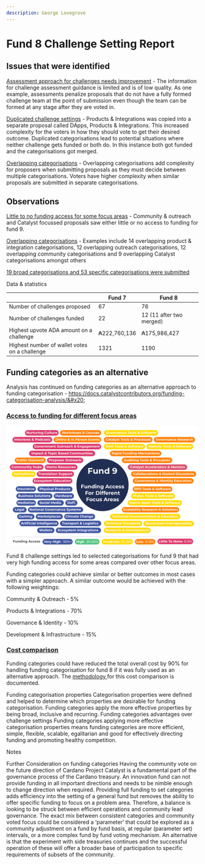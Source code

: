 ```yaml
---
description: George Lovegrove
---
```


# Fund 8 Challenge Setting Report

## Issues that were identified&#x20;

[Assessment approach for challenges needs improvement](https://docs.catalystcontributors.org/funding-categorisation-analysis/challenge-settings/challenge-setting-assessment-issues) - The information for challenge assessment guidance is limited and is of low quality. As one example, assessments penalize proposals that do not have a fully formed challenge team at the point of submission even though the team can be formed at any stage after they are voted in.&#x20;

[Duplicated challenge settings](https://docs.google.com/spreadsheets/d/15ELXp81NfvXHgrerTbuIofZOXBsdjocN1YgBK0gPP3E/edit#gid=894583832) - Products & Integrations was copied into a separate proposal called DApps, Products & Integrations. This increased complexity for the voters in how they should vote to get their desired outcome. Duplicated categorisations lead to potential situations where neither challenge gets funded or both do. In this instance both got funded and the categorisations got merged.&#x20;

[Overlapping categorisations](https://docs.catalystcontributors.org/funding-categorisation-analysis/historical-analysis-and-comparisons/categorisation-setting-observations/fund-8) - Overlapping categorisations add complexity for proposers when submitting proposals as they must decide between multiple categorisations. Voters have higher complexity when similar proposals are submitted in separate categorisations.&#x20;

## Observations

[Little to no funding access for some focus areas](https://docs.catalystcontributors.org/funding-categorisation-analysis/historical-analysis-and-comparisons/funding-access-for-each-focus-area/fund-9) - Community & outreach and Catalyst focussed proposals saw either little or no access to funding for fund 9.&#x20;

[Overlapping categorisations](https://docs.catalystcontributors.org/funding-categorisation-analysis/historical-analysis-and-comparisons/categorisation-setting-observations/fund-8) - Examples include 14 overlapping product & integration categorisations, 12 overlapping outreach categorisations, 12 overlapping community categorisations and 9 overlapping Catalyst categorisations amongst others&#x20;

[19 broad categorisations and 53 specific categorisations were submitted](https://docs.catalystcontributors.org/funding-categorisation-analysis/historical-analysis-and-comparisons/categorisation-setting-observations/fund-8)&#x20;

Data & statistics

|                                               | Fund 7       | Fund 8                    |
| --------------------------------------------- | ------------ | ------------------------- |
| Number of challenges proposed                 | 67           | 76                        |
| Number of challenges funded                   | 22           | 12 (11 after two merged)  |
| Highest upvote ADA amount on a challenge      | ₳222,760,136 | ₳175,986,427              |
| Highest number of wallet votes on a challenge | 1321         | 1190                      |

## Funding categories as an alternative&#x20;

Analysis has continued on funding categories as an alternative approach to funding categorisation - https://docs.catalystcontributors.org/funding-categorisation-analysis/&#x20;

### [Access to funding for different focus areas](https://docs.catalystcontributors.org/funding-categorisation-analysis/historical-analysis-and-comparisons/funding-access-for-each-focus-area/fund-9)&#x20;

![](../.gitbook/assets/fund-9-funding-access.png)

Fund 8 challenge settings led to selected categorisations for fund 9 that had very high funding access for some areas compared over other focus areas.

Funding categories could achieve similar or better outcomes in most cases with a simpler approach. A similar outcome would be achieved with the following weightings:&#x20;

Community & Outreach - 5%&#x20;

Products & Integrations - 70%&#x20;

Governance & Identity - 10%&#x20;

Development & Infrastructure - 15%

### [Cost comparison](https://docs.catalystcontributors.org/funding-categorisation-analysis/historical-analysis-and-comparisons/categorisation-overall-cost-comparison)&#x20;

Funding categories could have reduced the total overall cost by 90% for handling funding categorisation for fund 8 if it was fully used as an alternative approach. The [methodology ](https://docs.catalystcontributors.org/funding-categorisation-analysis/historical-analysis-and-comparisons/categorisation-overall-cost-comparison/methodology-and-data)for this cost comparison is documented.

Funding categorisation properties Categorisation properties were defined and helped to determine which properties are desirable for funding categorisation. Funding categories apply the more effective properties by being broad, inclusive and recurring. Funding categories advantages over challenge settings Funding categories applying more effective categorisation properties means funding categories are more efficient, simple, flexible, scalable, egalitarian and good for effectively directing funding and promoting healthy competition.

Notes

Further Consideration on funding categories Having the community vote on the future direction of Cardano Project Catalyst is a fundamental part of the governance process of the Cardano treasury. An innovation fund can not provide funding in all important directions and needs to be nimble enough to change direction when required. Providing full funding to set categories adds efficiency into the setting of a general fund but removes the ability to offer specific funding to focus on a problem area. Therefore, a balance is looking to be struck between efficient operations and community lead governance. The exact mix between consistent categories and community voted focus could be considered a ‘parameter’ that could be explored as a community adjustment on a fund by fund basis, at regular (parameter set) intervals, or a more complex fund by fund voting mechanism. An alternative is that the experiment with side treasuries continues and the successful operation of these will offer a broader base of participation to specific requirements of subsets of the community.
